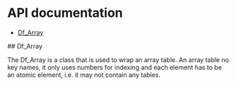 # API documentation

- [Df_Array](#__Df_Array__)

<a name="__Df_Array__">
## Df_Array

The Df_Array is a class that is used to wrap an array table. An array table
no key names, it only uses numbers for indexing and each element has to be
an atomic element, i.e. it may not contain any tables.